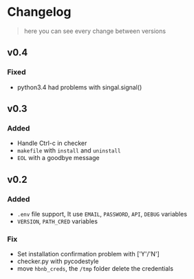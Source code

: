 # Changelog
> here you can see every change between versions

## v0.4
### Fixed
 - python3.4 had problems with singal.signal()

## v0.3
### Added
 - Handle Ctrl-c in checker
 - `makefile` with `install` and `uninstall`
 - `EOL` with a goodbye message

## v0.2
### Added
 - `.env` file support, It use `EMAIL`, `PASSWORD`, `API`, `DEBUG` variables
 - `VERSION`, `PATH_CRED` variables

### Fix
 - Set installation confirmation problem with ['Y'/'N']
 - checker.py with pycodestyle
 - move `hbnb_creds`, the `/tmp` folder delete the credentials


